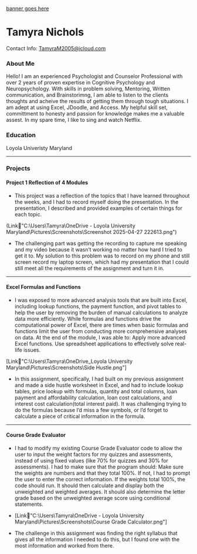 [banner goes here](Link🔗"C:\Users\Tamyra\Downloads\steve_gribble_tuRraTuflBA_unsplash.jpg") 


# Tamyra Nichols 
Contact Info: TamyraM2005@icloud.com

### About Me 
Hello! I am an experienced Psychologist and Counselor Professional with over 2 years of proven expertise in Cognitive Psychology and Neuropsychology. 
With skills in problem solving, Mentoring, Written communication, and Brainstorimng, I am able to listen to the clients thoughts and acheive the results of getting them through tough situations. I am adept at using Excel, JDoodle, and Access. 
My helpful skill set, committment to honesty and passion for knowledge makes me a valuable assest. In my spare time, I like to sing and watch Netflix. 

### Education 
Loyola Univeristy Maryland
***
### Projects

#### Project 1 Reflection of 4 Modules 
 -  This project was a reflection of the topics that I have learned throughout the weeks, and I had to record myself doing the presentation. In the presentation, I described and provided examples of certain things for each topic.

 (Link🔗"C:\Users\Tamyra\OneDrive - Loyola University Maryland\Pictures\Screenshots\Screenshot 2025-04-27 222613.png")
 -  The challenging part was getting the recording to capture me speaking and my video because it wasn’t working no matter how hard I tried to get it to. My solution to this problem was to record on my phone and still screen record my laptop screen, which had my presentation that I could still meet all the requirements of the assignment and turn it in. 

***
#### Excel Formulas and Functions 
 -  I was exposed to more advanced analysis tools that are built into Excel, including lookup functions, the payment function, and pivot tables to help the user by removing the burden of manual calculations to analyze data more efficiently. While formulas and functions drive the computational power of Excel, there are times when basic formulas and functions limit the user from conducting more comprehensive analyses on data.
At the end of the module, I was able to:
Apply more advanced Excel functions.
Use spreadsheet applications to effectively solve real-life issues.

   [Link🔗"C:\Users\Tamyra\OneDrive_Loyola University Maryland\Pictures\Screenshots\Side Hustle.png"]
 - In this assignment, specifically, I had built on my previous assignment and made a side hustle worksheet in Excel, and had to include lookup tables, price lookup with formulas, quantity and total columns, loan payment and affordability calculation, loan cost calculations, and interest cost calculation(total interest paid). It was challenging trying to do the formulas because I’d miss a few symbols, or I’d forget to calculate a piece of critical information in the formula. 

***
#### Course Grade Evaluator
 - I had to modify my existing Course Grade Evaluator code to allow the user to input the weight factors for my quizzes and assessments, instead of using fixed values (like 70% for quizzes and 30% for assessments). I had to make sure that the program should:
Make sure the weights are numbers and that they total 100%. If not, I had to prompt the user to enter the correct information. 
If the weights total 100%, the code should run. It should then calculate and display both the unweighted and weighted averages. It should also determine the letter grade based on the unweighted average score using conditional statements.

 -  [Link🔗"C:\Users\Tamyra\OneDrive - Loyola University Maryland\Pictures\Screenshots\Course Grade Calculator.png"]
 - The challenge in this assignment was finding the right syllabus that gives all the information I needed to do this, but I found one with the most information and worked from there. 



<!---
Myra862/Myra862 is a ✨ special ✨ repository because its `README.md` (this file) appears on your GitHub profile.
You can click the Preview link to take a look at your changes.
--->
